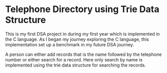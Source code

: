 # Telephone Directory using Trie Data Structure

This is my first DSA project in during my first year which is implemented in the C language. As I began my journey exploring the C language, this implementation set up a benchmark in my future DSA journey. 

A person can either add records that is the name followed by the telephone number or either search for a record. Here only search by name is implemented using the trie data structure for searching the records.

